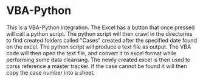 # VBA-Python
This is a VBA-Python integration. The Excel has a button that once pressed will call a python script. The python script will then crawl in the directories to find created folders called "Cases" created after the specified date found on the excel. The python script will produce a text file as output. The VBA code will then open the text file, and convert it to excel format while performing some data cleansing. The newly created excel is then used to corss reference a master tracker. If the case cannot be found it will then copy the case number into a sheet. 
